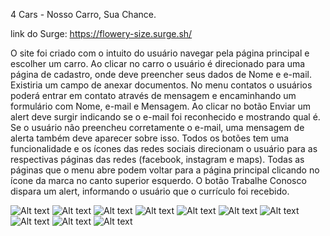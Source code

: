 4 Cars - Nosso Carro, Sua Chance.

link do Surge: https://flowery-size.surge.sh/

O site foi criado com o intuito do usuário navegar pela página principal e escolher um carro. Ao clicar no carro o usuário é direcionado para uma página de cadastro, onde deve preencher seus dados de Nome e e-mail. Existiria um campo de anexar documentos.
No menu contatos o usuários poderá entrar em contato através de mensagem e encaminhando um formulário com Nome, e-mail e Mensagem. Ao clicar no botão Enviar um alert deve surgir indicando se o e-mail foi reconhecido e mostrando qual é. Se o usuário não preencheu corretamente o e-mail, uma mensagem de alerta também deve aparecer sobre isso.
Todos os botões tem uma funcionalidade e os ícones das redes sociais direcionam o usuário para as respectivas páginas das redes (facebook, instagram e maps).
Todas as páginas que o menu abre podem voltar para a página principal clicando no ícone da marca no canto superior esquerdo.
O botão Trabalhe Conosco dispara um alert, informando o usuário que o currículo foi recebido.

![Alt text](<Print 1 - Design.png>)
![Alt text](<Print 2 - Design.png>)
![Alt text](<Print 1 - Responsividade.png>)
![Alt text](<Print 2 - Responsividade.png>)
![Alt text](<Print 3 - Responsividade.png>)
![Alt text](<Print 4 - Responsividade.png>)
![Alt text](<Print 5 - Responsividade.png>)
![Alt text](<Print 6 - Responsividade.png>)
![Alt text](<Print 7 - Responsividade.png>)
![Alt text](<Print 8 - Responsividade.png>)